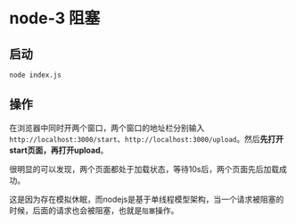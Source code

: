 # node-3 阻塞

## 启动

```shell
node index.js
```

## 操作

在浏览器中同时开两个窗口，两个窗口的地址栏分别输入`http://localhost:3000/start`、`http://localhost:3000/upload`。然后**先打开start页面，再打开upload**。

很明显的可以发现，两个页面都处于加载状态，等待10s后，两个页面先后加载成功。

这是因为存在模拟休眠，而nodejs是基于单线程模型架构，当一个请求被阻塞的时候，后面的请求也会被阻塞，也就是`阻塞`操作。

